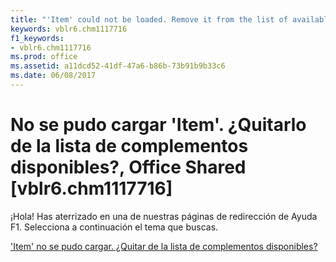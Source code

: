 ```yaml
---
title: "'Item' could not be loaded. Remove it from the list of available add-ins?, Office Shared [vblr6.chm1117716]"
keywords: vblr6.chm1117716
f1_keywords:
- vblr6.chm1117716
ms.prod: office
ms.assetid: a11dcd52-41df-47a6-b86b-73b91b9b33c6
ms.date: 06/08/2017
---
```





# No se pudo cargar 'Item'. ¿Quitarlo de la lista de complementos disponibles?, Office Shared [vblr6.chm1117716]

¡Hola! Has aterrizado en una de nuestras páginas de redirección de Ayuda F1. Selecciona a continuación el tema que buscas.


 ['Item' no se pudo cargar. ¿Quitar de la lista de complementos disponibles?](http://msdn.microsoft.com/library/-item-could-not-be-loaded.-remove-it-from-the-list-of-available-add-ins%28Office.15%29.aspx)


